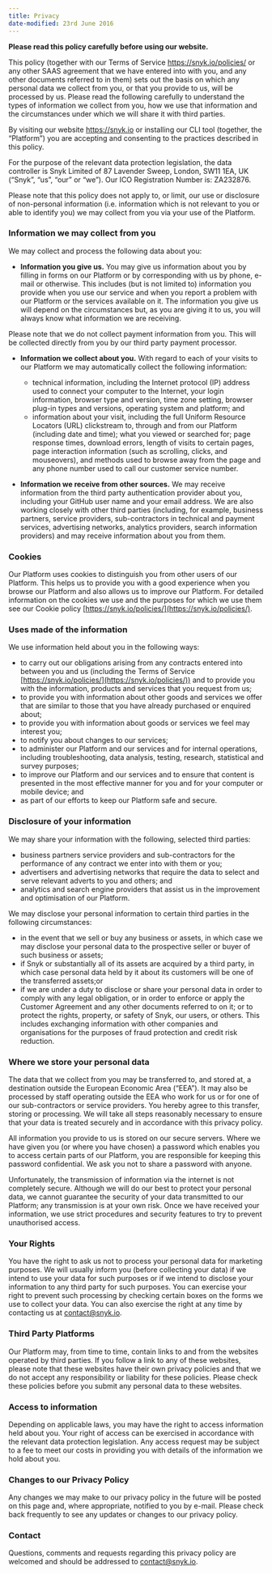 ```yaml
---
title: Privacy
date-modified: 23rd June 2016
---
```


**Please read this policy carefully before using our website.**

This policy (together with our Terms of Service https://snyk.io/policies/ or any other SAAS agreement that we have entered into with you, and any other documents referred to in them) sets out the basis on which any personal data we collect from you, or that you provide to us, will be processed by us. Please read the following carefully to understand the types of information we collect from you, how we use that information and the circumstances under which we will share it with third parties.

By visiting our website https://snyk.io or installing our CLI tool (together, the “Platform”) you are accepting and consenting to the practices described in this policy.

For the purpose of the relevant data protection legislation, the data controller is Snyk Limited of 87 Lavender Sweep, London, SW11 1EA, UK (“Snyk”, “us”, “our” or “we”). Our ICO Registration Number is: ZA232876.

Please note that this policy does not apply to, or limit, our use or disclosure of non-personal information (i.e. information which is not relevant to you or able to identify you) we may collect from you via your use of the Platform.

### Information we may collect from you

We may collect and process the following data about you:

* **Information you give us.** You may give us information about you by filling in forms on our Platform or by corresponding with us by phone, e-mail or otherwise. This includes (but is not limited to) information you provide when you use our service and when you report a problem with our Platform or the services available on it. The information you give us will depend on the circumstances but, as you are giving it to us, you will always know what information we are receiving.

Please note that we do not collect payment information from you. This will be collected directly from you by our third party payment processor.

* **Information we collect about you.** With regard to each of your visits to our Platform we may automatically collect the following information:
  * technical information, including the Internet protocol (IP) address used to connect your computer to the Internet, your login information, browser type and version, time zone setting, browser plug-in types and versions, operating system and platform; and
  * information about your visit, including the full Uniform Resource Locators (URL) clickstream to, through and from our Platform (including date and time); what you viewed or searched for; page response times, download errors, length of visits to certain pages, page interaction information (such as scrolling, clicks, and mouseovers), and methods used to browse away from the page and any phone number used to call our customer service number.

* **Information we receive from other sources.** We may receive information from the third party authentication provider about you, including your GitHub user name and your email address. We are also working closely with other third parties (including, for example, business partners, service providers, sub-contractors in technical and payment services, advertising networks, analytics providers, search information providers) and may receive information about you from them.

### Cookies

Our Platform uses cookies to distinguish you from other users of our Platform. This helps us to provide you with a good experience when you browse our Platform and also allows us to improve our Platform. For detailed information on the cookies we use and the purposes for which we use them see our Cookie policy [https://snyk.io/policies/](https://snyk.io/policies/).

### Uses made of the information

We use information held about you in the following ways:

* to carry out our obligations arising from any contracts entered into between you and us (including the Terms of Service [https://snyk.io/policies/](https://snyk.io/policies/)) and to provide you with the information, products and services that you request from us;
* to provide you with information about other goods and services we offer that are similar to those that you have already purchased or enquired about;
* to provide you with information about goods or services we feel may interest you;
* to notify you about changes to our services;
* to administer our Platform and our services and for internal operations, including troubleshooting, data analysis, testing, research, statistical and survey purposes;
* to improve our Platform and our services and to ensure that content is presented in the most effective manner for you and for your computer or mobile device; and
* as part of our efforts to keep our Platform safe and secure.

### Disclosure of your information

We may share your information with the following, selected third parties:

* business partners service providers and sub-contractors for the performance of any contract we enter into with them or you;
* advertisers and advertising networks that require the data to select and serve relevant adverts to you and others; and
* analytics and search engine providers that assist us in the improvement and optimisation of our Platform.

We may disclose your personal information to certain third parties in the following circumstances:

* in the event that we sell or buy any business or assets, in which case we may disclose your personal data to the prospective seller or buyer of such business or assets;
* if Snyk or substantially all of its assets are acquired by a third party, in which case personal data held by it about its customers will be one of the transferred assets;or
* if we are under a duty to disclose or share your personal data in order to comply with any legal obligation, or in order to enforce or apply the Customer Agreement and any other documents referred to on it; or to protect the rights, property, or safety of Snyk, our users, or others. This includes exchanging information with other companies and organisations for the purposes of fraud protection and credit risk reduction.

### Where we store your personal data

The data that we collect from you may be transferred to, and stored at, a destination outside the European Economic Area (“EEA”). It may also be processed by staff operating outside the EEA who work for us or for one of our sub-contractors or service providers. You hereby agree to this transfer, storing or processing. We will take all steps reasonably necessary to ensure that your data is treated securely and in accordance with this privacy policy.

All information you provide to us is stored on our secure servers. Where we have given you (or where you have chosen) a password which enables you to access certain parts of our Platform, you are responsible for keeping this password confidential. We ask you not to share a password with anyone.

Unfortunately, the transmission of information via the internet is not completely secure. Although we will do our best to protect your personal data, we cannot guarantee the security of your data transmitted to our Platform; any transmission is at your own risk. Once we have received your information, we use strict procedures and security features to try to prevent unauthorised access.

### Your Rights

You have the right to ask us not to process your personal data for marketing purposes. We will usually inform you (before collecting your data) if we intend to use your data for such purposes or if we intend to disclose your information to any third party for such purposes. You can exercise your right to prevent such processing by checking certain boxes on the forms we use to collect your data. You can also exercise the right at any time by contacting us at [contact@snyk.io](contact@snyk.io).

### Third Party Platforms

Our Platform may, from time to time, contain links to and from the websites operated by third parties. If you follow a link to any of these websites, please note that these websites have their own privacy policies and that we do not accept any responsibility or liability for these policies. Please check these policies before you submit any personal data to these websites.

### Access to information

Depending on applicable laws, you may have the right to access information held about you. Your right of access can be exercised in accordance with the relevant data protection legislation. Any access request may be subject to a fee to meet our costs in providing you with details of the information we hold about you.

### Changes to our Privacy Policy

Any changes we may make to our privacy policy in the future will be posted on this page and, where appropriate, notified to you by e-mail. Please check back frequently to see any updates or changes to our privacy policy.

### Contact

Questions, comments and requests regarding this privacy policy are welcomed and should be addressed to [contact@snyk.io](mailto:contact@snyk.io).
